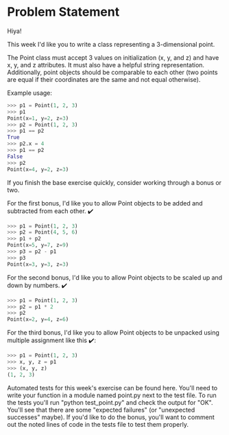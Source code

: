 # Problem Statement

Hiya!

This week I'd like you to write a class representing a 3-dimensional point.

The Point class must accept 3 values on initialization (x, y, and z) and have x, y, and z attributes. It must also have a helpful string representation. Additionally, point objects should be comparable to each other (two points are equal if their coordinates are the same and not equal otherwise).

Example usage:
```python
>>> p1 = Point(1, 2, 3)
>>> p1
Point(x=1, y=2, z=3)
>>> p2 = Point(1, 2, 3)
>>> p1 == p2
True
>>> p2.x = 4
>>> p1 == p2
False
>>> p2
Point(x=4, y=2, z=3)
```

If you finish the base exercise quickly, consider working through a bonus or two.

For the first bonus, I'd like you to allow Point objects to be added and subtracted from each other. ✔️

```python
>>> p1 = Point(1, 2, 3)
>>> p2 = Point(4, 5, 6)
>>> p1 + p2
Point(x=5, y=7, z=9)
>>> p3 = p2 - p1
>>> p3
Point(x=3, y=3, z=3)
```

For the second bonus, I'd like you to allow Point objects to be scaled up and down by numbers. ✔️

```python
>>> p1 = Point(1, 2, 3)
>>> p2 = p1 * 2
>>> p2
Point(x=2, y=4, z=6)
```

For the third bonus, I'd like you to allow Point objects to be unpacked using multiple assignment like this ✔️:

```python
>>> p1 = Point(1, 2, 3)
>>> x, y, z = p1
>>> (x, y, z)
(1, 2, 3)
```

Automated tests for this week's exercise can be found here. You'll need to write your function in a module named point.py next to the test file. To run the tests you'll run "python test_point.py" and check the output for "OK". You'll see that there are some "expected failures" (or "unexpected successes" maybe). If you'd like to do the bonus, you'll want to comment out the noted lines of code in the tests file to test them properly.
